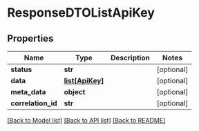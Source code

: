 # ResponseDTOListApiKey

## Properties
Name | Type | Description | Notes
------------ | ------------- | ------------- | -------------
**status** | **str** |  | [optional] 
**data** | [**list[ApiKey]**](ApiKey.md) |  | [optional] 
**meta_data** | **object** |  | [optional] 
**correlation_id** | **str** |  | [optional] 

[[Back to Model list]](../README.md#documentation-for-models) [[Back to API list]](../README.md#documentation-for-api-endpoints) [[Back to README]](../README.md)

